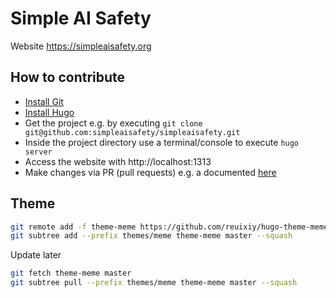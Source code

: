 # Simple AI Safety

Website https://simpleaisafety.org


## How to contribute

* [Install Git](https://git-scm.com/book/en/v2/Getting-Started-Installing-Git)
* [Install Hugo](https://gohugo.io/installation/)
* Get the project e.g. by executing `git clone git@github.com:simpleaisafety/simpleaisafety.git`
* Inside the project directory use a terminal/console to execute `hugo server`
* Access the website with http://localhost:1313
* Make changes via PR (pull requests) e.g. a documented [here](https://docs.github.com/en/pull-requests/collaborating-with-pull-requests/proposing-changes-to-your-work-with-pull-requests/creating-a-pull-request-from-a-fork)


## Theme

```bash
git remote add -f theme-meme https://github.com/reuixiy/hugo-theme-meme
git subtree add --prefix themes/meme theme-meme master --squash
```

Update later

```bash
git fetch theme-meme master
git subtree pull --prefix themes/meme theme-meme master --squash
```
